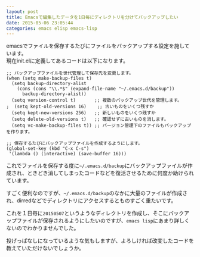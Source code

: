 ```yaml
---
layout: post
title: Emacsで編集したデータを1日毎にディレクトリを分けてバックアップしたい
date: 2015-05-06 23:05:44
categories: emacs elisp emacs-lisp
---
```

<p>emacsでファイルを保存するたびにファイルをバックアップする設定を施しています。<br>
現在init.elに定義してあるコードは以下になります。</p>

```
;; バックアップファイルを世代管理して保存先を変更します。
(when (setq make-backup-files t)
  (setq backup-directory-alist
    (cons (cons "\\.*$" (expand-file-name "~/.emacs.d/backup"))
      backup-directory-alist))
  (setq version-control t)       ;; 複数のバックアップ世代を管理します。
;  (setq kept-old-versions 16)    ;; 古いものをいくつ残すか
  (setq kept-new-versions 256)   ;; 新しいものをいくつ残すか
  (setq delete-old-versions t)   ;; 確認せずに古いものを消します。
  (setq vc-make-backup-files t)) ;; バージョン管理下のファイルもバックアップを作ります。

;; 保存するたびにバックアップファイルを作成するようにします。
(global-set-key (kbd "C-x C-s")
 '(lambda () (interactive) (save-buffer 16)))
```

<p>これでファイルを保存する度に<code>~/.emacs.d/backup</code>にバックアップファイルが作成され、ときどき消してしまったコードなどを復活させるために何度か助けられています。</p>

<p>すごく便利なのですが、<code>~/.emacs.d/backup</code>のなかに大量のファイルが作成され、dirredなどでディレクトリにアクセスするとものすごく重たいです。</p>

<p>これを１日毎に<code>20150507</code>というようなディレクトリを作成し、そこにバックアップファイルが保存されるようにしたいのですが、<code>emacs lisp</code>にあまり詳しくないのでわかりませんでした。</p>

<p>投げっぱなしになっているような気もしますが、よろしければ改変したコードを教えていただけないでしょうか。</p>
